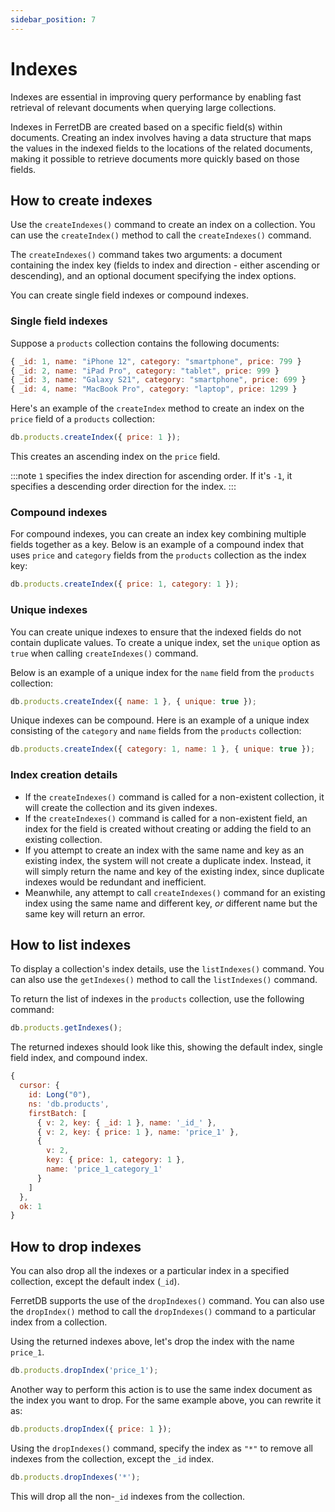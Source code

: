 ```yaml
---
sidebar_position: 7
---
```


# Indexes

Indexes are essential in improving query performance by enabling fast retrieval of relevant documents when querying large collections.

Indexes in FerretDB are created based on a specific field(s) within documents.
Creating an index involves having a data structure that maps the values in the indexed fields to the locations of the related documents, making it possible to retrieve documents more quickly based on those fields.

## How to create indexes

Use the `createIndexes()` command to create an index on a collection.
You can use the `createIndex()` method to call the `createIndexes()` command.

The `createIndexes()` command takes two arguments: a document containing the index key (fields to index and direction - either ascending or descending), and an optional document specifying the index options.

You can create single field indexes or compound indexes.

### Single field indexes

Suppose a `products` collection contains the following documents:

```js
{ _id: 1, name: "iPhone 12", category: "smartphone", price: 799 }
{ _id: 2, name: "iPad Pro", category: "tablet", price: 999 }
{ _id: 3, name: "Galaxy S21", category: "smartphone", price: 699 }
{ _id: 4, name: "MacBook Pro", category: "laptop", price: 1299 }
```

Here's an example of the `createIndex` method to create an index on the `price` field of a `products` collection:

```js
db.products.createIndex({ price: 1 });
```

This creates an ascending index on the `price` field.

:::note
`1` specifies the index direction for ascending order.
If it's `-1`, it specifies a descending order direction for the index.
:::

### Compound indexes

For compound indexes, you can create an index key combining multiple fields together as a key.
Below is an example of a compound index that uses `price` and `category` fields
from the `products` collection as the index key:

```js
db.products.createIndex({ price: 1, category: 1 });
```

### Unique indexes

You can create unique indexes to ensure that the indexed fields do not contain duplicate values.
To create a unique index, set the `unique` option as `true` when calling `createIndexes()` command.

Below is an example of a unique index for the `name` field from the `products` collection:

```js
db.products.createIndex({ name: 1 }, { unique: true });
```

Unique indexes can be compound.
Here is an example of a unique index consisting
of the `category` and `name` fields from the `products` collection:

```js
db.products.createIndex({ category: 1, name: 1 }, { unique: true });
```

### Index creation details

- If the `createIndexes()` command is called for a non-existent collection, it will create the collection and its given indexes.
- If the `createIndexes()` command is called for a non-existent field, an index for the field is created without creating or adding the field to an existing collection.
- If you attempt to create an index with the same name and key as an existing index, the system will not create a duplicate index.
  Instead, it will simply return the name and key of the existing index, since duplicate indexes would be redundant and inefficient.
- Meanwhile, any attempt to call `createIndexes()` command for an existing index using the same name and different key, _or_ different name but the same key will return an error.

## How to list indexes

To display a collection's index details, use the `listIndexes()` command.
You can also use the `getIndexes()` method to call the `listIndexes()` command.

To return the list of indexes in the `products` collection, use the following command:

```js
db.products.getIndexes();
```

The returned indexes should look like this, showing the default index, single field index, and compound index.

```js
{
  cursor: {
    id: Long("0"),
    ns: 'db.products',
    firstBatch: [
      { v: 2, key: { _id: 1 }, name: '_id_' },
      { v: 2, key: { price: 1 }, name: 'price_1' },
      {
        v: 2,
        key: { price: 1, category: 1 },
        name: 'price_1_category_1'
      }
    ]
  },
  ok: 1
}
```

## How to drop indexes

You can also drop all the indexes or a particular index in a specified collection, except the default index (`_id`).

FerretDB supports the use of the `dropIndexes()` command.
You can also use the `dropIndex()` method to call the `dropIndexes()` command to a particular index from a collection.

Using the returned indexes above, let's drop the index with the name `price_1`.

```js
db.products.dropIndex('price_1');
```

Another way to perform this action is to use the same index document as the index you want to drop.
For the same example above, you can rewrite it as:

```js
db.products.dropIndex({ price: 1 });
```

Using the `dropIndexes()` command, specify the index as `"*"` to remove all indexes from the collection, except the `_id` index.

```js
db.products.dropIndexes('*');
```

This will drop all the non-`_id` indexes from the collection.
